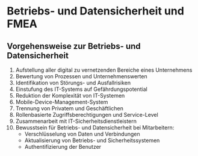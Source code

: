 # Betriebs- und Datensicherheit und FMEA

## Vorgehensweise zur Betriebs- und Datensicherheit
1. Aufstellung aller digital zu vernetzenden Bereiche eines Unternehmens
2. Bewertung von Prozessen und Unternehmenswerten
3. Identifikation von Störungs- und Ausfallrisiken
4. Einstufung des IT-Systems auf Gefährdungspotential
5. Reduktion der Komplexität von IT-Systemen
6. Mobile-Device-Management-System
7. Trennung von Privatem und Geschäftlichen
8. Rollenbasierte Zugriffsberechtigungen und Service-Level
9. Zusammenarbeit mit IT-Sicherheitsdienstleistern
10. Bewusstsein für Betriebs- und Datensicherheit bei Mitarbeitern:
    - Verschlüsselung von Daten und Verbindungen
    - Aktualisierung von Betriebs- und Sicherheitssystemen
    - Authentifizierung der Benutzer
   
